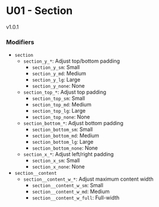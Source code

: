 # U01 - Section
v1.0.1

### Modifiers
* `section`
    * `section_y_*`: Adjust top/bottom padding
        * `section_y_sm`: Small
        * `section_y_md`: Medium
        * `section_y_lg`: Large
        * `section_y_none`: None
    * `section_top_*`: Adjust top padding
        * `section_top_sm`: Small
        * `section_top_md`: Medium
        * `section_top_lg`: Large
        * `section_top_none`: None
    * `section_bottom_*`: Adjust bottom padding
        * `section_bottom_sm`: Small
        * `section_bottom_md`: Medium
        * `section_bottom_lg`: Large
        * `section_bottom_none`: None
    * `section_x_*`: Adjust left/right padding
        * `section_x_sm`: Small
        * `section_x_none`: None
* `section__content`
    * `section__content_w_*`: Adjust maximum content width
        * `section__content_w_sm`: Small
        * `section__content_w_md`: Medium
        * `section__content_w_full`: Full-width
